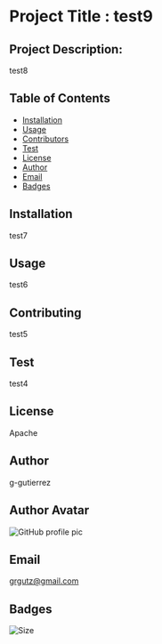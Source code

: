 
  # Project Title : test9
  
  ## Project Description:
  test8
  
  ## Table of Contents
  * [Installation](#installation)
  * [Usage](#usage)
  * [Contributors](#contributors)
  * [Test](#test)
  * [License](#license)
  * [Author](#Author)
  * [Email](#Email)
  * [Badges](#badges)
  
  ## Installation
  test7
  
  ## Usage
  test6
  
  ## Contributing
  test5
  
  ## Test
  test4
  
  ## License
  Apache
  
  ## Author 
  g-gutierrez

  ## Author Avatar
  ![GitHub profile pic](https://avatars1.githubusercontent.com/u/16087425?v=4)
  
  ## Email
  grgutz@gmail.com

  ## Badges
  
  ![Size](https://img.shields.io/github/repo-size/g-gutierrez/ucsd-homework-09)
  
  